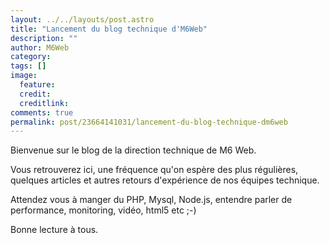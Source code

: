 ```yaml
---
layout: ../../layouts/post.astro
title: "Lancement du blog technique d'M6Web"
description: ""
author: M6Web
category: 
tags: []
image:
  feature: 
  credit: 
  creditlink: 
comments: true  
permalink: post/23664141031/lancement-du-blog-technique-dm6web
---
```


Bienvenue sur le blog de la direction technique de M6 Web.

Vous retrouverez ici, une fréquence qu'on espère des plus régulières, quelques articles et autres retours d'expérience de nos équipes technique.



Attendez vous à manger du PHP, Mysql, Node.js, entendre parler de performance, monitoring, vidéo, html5 etc ;-)

Bonne lecture à tous.



